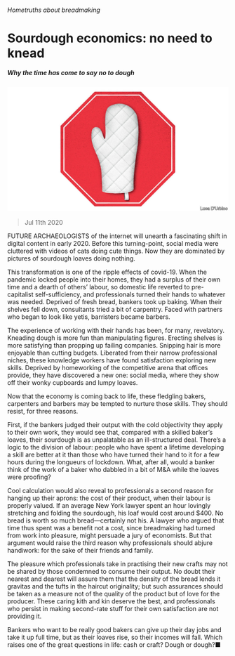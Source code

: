 ###### Hometruths about breadmaking

# Sourdough economics: no need to knead 

##### Why the time has come to say no to dough 

![image](images/20200711_LDD002_0.jpg) 

> Jul 11th 2020 

FUTURE ARCHAEOLOGISTS of the internet will unearth a fascinating shift in digital content in early 2020. Before this turning-point, social media were cluttered with videos of cats doing cute things. Now they are dominated by pictures of sourdough loaves doing nothing.

This transformation is one of the ripple effects of covid-19. When the pandemic locked people into their homes, they had a surplus of their own time and a dearth of others’ labour, so domestic life reverted to pre-capitalist self-sufficiency, and professionals turned their hands to whatever was needed. Deprived of fresh bread, bankers took up baking. When their shelves fell down, consultants tried a bit of carpentry. Faced with partners who began to look like yetis, barristers became barbers.


The experience of working with their hands has been, for many, revelatory. Kneading dough is more fun than manipulating figures. Erecting shelves is more satisfying than propping up failing companies. Snipping hair is more enjoyable than cutting budgets. Liberated from their narrow professional niches, these knowledge workers have found satisfaction exploring new skills. Deprived by homeworking of the competitive arena that offices provide, they have discovered a new one: social media, where they show off their wonky cupboards and lumpy loaves.

Now that the economy is coming back to life, these fledgling bakers, carpenters and barbers may be tempted to nurture those skills. They should resist, for three reasons.

First, if the bankers judged their output with the cold objectivity they apply to their own work, they would see that, compared with a skilled baker’s loaves, their sourdough is as unpalatable as an ill-structured deal. There’s a logic to the division of labour: people who have spent a lifetime developing a skill are better at it than those who have turned their hand to it for a few hours during the longueurs of lockdown. What, after all, would a banker think of the work of a baker who dabbled in a bit of M&amp;A while the loaves were proofing?

Cool calculation would also reveal to professionals a second reason for hanging up their aprons: the cost of their product, when their labour is properly valued. If an average New York lawyer spent an hour lovingly stretching and folding the sourdough, his loaf would cost around $400. No bread is worth so much bread—certainly not his. A lawyer who argued that time thus spent was a benefit not a cost, since breadmaking had turned from work into pleasure, might persuade a jury of economists. But that argument would raise the third reason why professionals should abjure handiwork: for the sake of their friends and family.

The pleasure which professionals take in practising their new crafts may not be shared by those condemned to consume their output. No doubt their nearest and dearest will assure them that the density of the bread lends it gravitas and the tufts in the haircut originality; but such assurances should be taken as a measure not of the quality of the product but of love for the producer. These caring kith and kin deserve the best, and professionals who persist in making second-rate stuff for their own satisfaction are not providing it.

Bankers who want to be really good bakers can give up their day jobs and take it up full time, but as their loaves rise, so their incomes will fall. Which raises one of the great questions in life: cash or craft? Dough or dough?■

